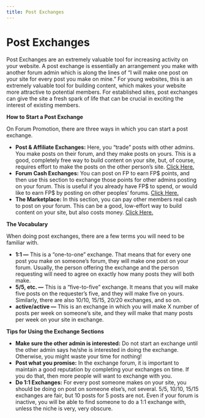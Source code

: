 ```yaml
---
title: Post Exchanges
---
```


# Post Exchanges

Post Exchanges are an extremely valuable tool for increasing activity on your website. A post exchange is essentially an arrangement you make with another forum admin which is along the lines of “I will make one post on your site for every post you make on mine.” For young websites, this is an extremely valuable tool for building content, which makes your website more attractive to potential members. For established sites, post exchanges can give the site a fresh spark of life that can be crucial in exciting the interest of existing members.

**How to Start a Post Exchange**

On Forum Promotion, there are three ways in which you can start a post exchange.

*   **Post & Affiliate Exchanges:** Here, you “trade” posts with other admins. You make posts on their forum, and they make posts on yours. This is a good, completely free way to build content on your site, but, of course, requires effort to make the posts on the other person’s site. [Click Here.](https://community.forumpromotion.net/forums/exchange-central.47/)
*   **Forum Cash Exchanges:** You can post on FP to earn FP$ points, and then use this section to exchange those points for other admins posting on your forum. This is useful if you already have FP$ to spend, or would like to earn FP$ by posting on other peoples’ forums. [Click Here.](https://community.forumpromotion.net/forums/fp-exchanges.84/)
*   **The Marketplace:** In this section, you can pay other members real cash to post on your forum. This can be a good, low-effort way to build content on your site, but also costs money. [Click Here.](https://community.forumpromotion.net/guide/marketplace/)

**The Vocabulary**

When doing post exchanges, there are a few terms you will need to be familiar with.

*   **1:1 —** This is a “one-to-one” exchange. That means that for every one post you make on someone’s forum, they will make one post on your forum. Usually, the person offering the exchange and the person requesting will need to agree on exactly how many posts they will both make.
*   **5/5, etc. —** This is a “five-to-five” exchange. It means that you will make five posts on the requester’s five, and they will make five on yours. Similarly, there are also 10/10, 15/15, 20/20 exchanges, and so on.
*   **active/active —** This is an exchange in which you will make X number of posts per week on someone’s site, and they will make that many posts per week on your site in exchange.

**Tips for Using the Exchange Sections**

*   **Make sure the other admin is interested:** Do not start an exchange until the other admin says he/she is interested in doing the exchange. Otherwise, you might waste your time for nothing!
*   **Post what you promise:** In the exchange forum, it is important to maintain a good reputation by completing your exchanges on time. If you do that, then more people will want to exchange with you.
*   **Do 1:1 Exchanges:** For every post someone makes on your site, you should be doing on post on someone else’s, not several. 5/5, 10/10, 15/15 exchanges are fair, but 10 posts for 5 posts are not. Even if your forum is inactive, you will be able to find someone to do a 1:1 exchange with, unless the niche is very, very obscure.
